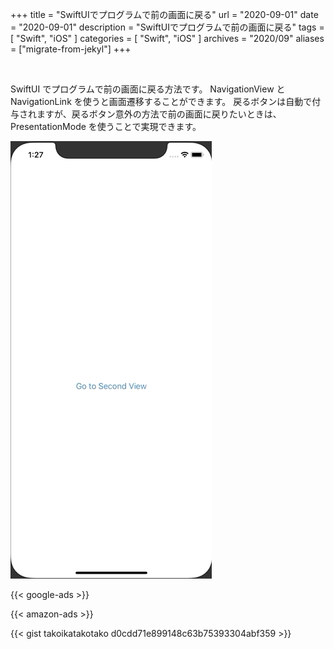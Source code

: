 +++
title =  "SwiftUIでプログラムで前の画面に戻る"
url = "2020-09-01"
date = "2020-09-01"
description = "SwiftUIでプログラムで前の画面に戻る"
tags = [
  "Swift",
  "iOS"
]
categories = [
  "Swift",
  "iOS"
]
archives = "2020/09"
aliases = ["migrate-from-jekyl"]
+++

<br>

SwiftUI でプログラムで前の画面に戻る方法です。
NavigationView と NavigationLink を使うと画面遷移することができます。
戻るボタンは自動で付与されますが、戻るボタン意外の方法で前の画面に戻りたいときは、PresentationMode を使うことで実現できます。

![PresentationMode](1.gif)

<!-- Google Ads -->
{{< google-ads >}}

<!-- Amazon Ads -->
{{< amazon-ads >}}

{{< gist takoikatakotako d0cdd71e899148c63b75393304abf359 >}}
